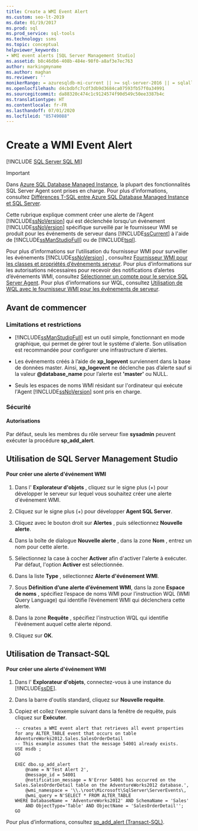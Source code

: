 ```yaml
---
title: Create a WMI Event Alert
ms.custom: seo-lt-2019
ms.date: 01/19/2017
ms.prod: sql
ms.prod_service: sql-tools
ms.technology: ssms
ms.topic: conceptual
helpviewer_keywords:
- WMI event alerts [SQL Server Management Studio]
ms.assetid: b8c46db6-408b-484e-98f0-a8af3e7ec763
author: markingmyname
ms.author: maghan
ms.reviewer: ''
monikerRange: = azuresqldb-mi-current || >= sql-server-2016 || = sqlallproducts-allversions
ms.openlocfilehash: d4cbdbfc7cdf3db9d3684ca07593fb57f0a34991
ms.sourcegitcommit: da88320c474c1c9124574f90d549c50ee3387b4c
ms.translationtype: HT
ms.contentlocale: fr-FR
ms.lasthandoff: 07/01/2020
ms.locfileid: "85749088"
---
```

# <a name="create-a-wmi-event-alert"></a>Create a WMI Event Alert
[!INCLUDE [SQL Server SQL MI](../../includes/applies-to-version/sql-asdbmi.md)]

> [!IMPORTANT]  
> Dans [Azure SQL Database Managed Instance](https://docs.microsoft.com/azure/sql-database/sql-database-managed-instance), la plupart des fonctionnalités SQL Server Agent sont prises en charge. Pour plus d’informations, consultez [Différences T-SQL entre Azure SQL Database Managed Instance et SQL Server](https://docs.microsoft.com/azure/sql-database/sql-database-managed-instance-transact-sql-information#sql-server-agent).

Cette rubrique explique comment créer une alerte de l'Agent [!INCLUDE[ssNoVersion](../../includes/ssnoversion-md.md)] qui est déclenchée lorsqu'un événement [!INCLUDE[ssNoVersion](../../includes/ssnoversion-md.md)] spécifique surveillé par le fournisseur WMI se produit pour les événements de serveur dans [!INCLUDE[ssCurrent](../../includes/sscurrent-md.md)] à l'aide de [!INCLUDE[ssManStudioFull](../../includes/ssmanstudiofull-md.md)] ou de [!INCLUDE[tsql](../../includes/tsql-md.md)].  
  
Pour plus d’informations sur l’utilisation du fournisseur WMI pour surveiller les événements [!INCLUDE[ssNoVersion](../../includes/ssnoversion-md.md)] , consultez [Fournisseur WMI pour les classes et propriétés d’événements serveur](../../relational-databases/wmi-provider-server-events/wmi-provider-for-server-events-concepts.md). Pour plus d’informations sur les autorisations nécessaires pour recevoir des notifications d’alertes d’événements WMI, consultez [Sélectionner un compte pour le service SQL Server Agent](../../ssms/agent/select-an-account-for-the-sql-server-agent-service.md). Pour plus d’informations sur WQL, consultez [Utilisation de WQL avec le fournisseur WMI pour les événements de serveur](../../relational-databases/wmi-provider-server-events/using-wql-with-the-wmi-provider-for-server-events.md).  
## <a name="before-you-begin"></a><a name="BeforeYouBegin"></a>Avant de commencer  
  
### <a name="limitations-and-restrictions"></a><a name="Restrictions"></a>Limitations et restrictions  
  
-   [!INCLUDE[ssManStudioFull](../../includes/ssmanstudiofull-md.md)] est un outil simple, fonctionnant en mode graphique, qui permet de gérer tout le système d'alerte. Son utilisation est recommandée pour configurer une infrastructure d'alertes.  
  
-   Les événements créés à l’aide de **xp_logevent** surviennent dans la base de données master. Ainsi, **xp_logevent** ne déclenche pas d’alerte sauf si la valeur **\@database_name** pour l’alerte est **'master'** ou NULL.  
  
-   Seuls les espaces de noms WMI résidant sur l'ordinateur qui exécute l'Agent [!INCLUDE[ssNoVersion](../../includes/ssnoversion-md.md)] sont pris en charge.  
  
### <a name="security"></a><a name="Security"></a>Sécurité  
  
#### <a name="permissions"></a><a name="Permissions"></a>Autorisations  
Par défaut, seuls les membres du rôle serveur fixe **sysadmin** peuvent exécuter la procédure **sp_add_alert**.  
  
## <a name="using-sql-server-management-studio"></a><a name="SSMSProcedure"></a>Utilisation de SQL Server Management Studio  
  
#### <a name="to-create-a-wmi-event-alert"></a>Pour créer une alerte d'événement WMI  
  
1.  Dans l' **Explorateur d'objets** , cliquez sur le signe plus (+) pour développer le serveur sur lequel vous souhaitez créer une alerte d'événement WMI.  
  
2.  Cliquez sur le signe plus (+) pour développer **Agent SQL Server**.  
  
3.  Cliquez avec le bouton droit sur **Alertes** , puis sélectionnez **Nouvelle alerte**.  
  
4.  Dans la boîte de dialogue **Nouvelle alerte** , dans la zone **Nom** , entrez un nom pour cette alerte.  
  
5.  Sélectionnez la case à cocher **Activer** afin d'activer l'alerte à exécuter. Par défaut, l'option **Activer** est sélectionnée.  
  
6.  Dans la liste **Type** , sélectionnez **Alerte d'événement WMI**.  
  
7.  Sous **Définition d’une alerte d’événement WMI**, dans la zone **Espace de noms** , spécifiez l’espace de noms WMI pour l’instruction WQL (WMI Query Language) qui identifie l’événement WMI qui déclenchera cette alerte.  
  
8.  Dans la zone **Requête** , spécifiez l'instruction WQL qui identifie l'événement auquel cette alerte répond.  
  
9. Cliquez sur **OK**.  
  
## <a name="using-transact-sql"></a><a name="TsqlProcedure"></a>Utilisation de Transact-SQL  
  
#### <a name="to-create-a-wmi-event-alert"></a>Pour créer une alerte d'événement WMI  
  
1.  Dans l' **Explorateur d'objets**, connectez-vous à une instance du [!INCLUDE[ssDE](../../includes/ssde_md.md)].  
  
2.  Dans la barre d'outils standard, cliquez sur **Nouvelle requête**.  
  
3.  Copiez et collez l'exemple suivant dans la fenêtre de requête, puis cliquez sur **Exécuter**.  
  
    ```  
    -- creates a WMI event alert that retrieves all event properties for any ALTER_TABLE event that occurs on table AdventureWorks2012.Sales.SalesOrderDetail  
    -- This example assumes that the message 54001 already exists.  
    USE msdb ;  
    GO  
  
    EXEC dbo.sp_add_alert  
        @name = N'Test Alert 2',  
        @message_id = 54001  
        @notification_message = N'Error 54001 has occurred on the Sales.SalesOrderDetail table on the AdventureWorks2012 database.',  
        @wmi_namespace = '\\.\root\Microsoft\SqlServer\ServerEvents\,  
        @wmi_query = N'SELECT * FROM ALTER_TABLE   
    WHERE DatabaseName = 'AdventureWorks2012' AND SchemaName = 'Sales'   
        AND ObjectType='Table' AND ObjectName = 'SalesOrderDetail'';  
    GO  
    ```  
  
Pour plus d’informations, consultez [sp_add_alert (Transact-SQL)](https://msdn.microsoft.com/d9b41853-e22d-4813-a79f-57efb4511f09).  
  
